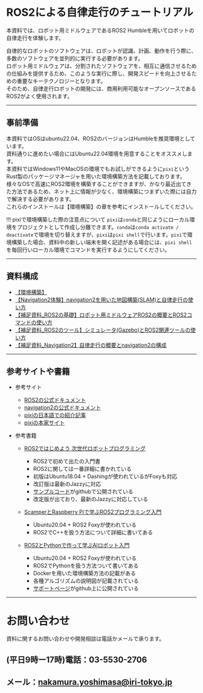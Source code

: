 # ROS2による自律走行のチュートリアル

本資料では、ロボット用ミドルウェアであるROS2 Humbleを用いてロボットの自律走行を体験します。   
  
自律的なロボットのソフトウェアは、ロボットが認識、計画、動作を行う際に、多数のソフトウェアを並列的に実行する必要があります。  
ロボット用ミドルウェアは、分割されたソフトウェアを、相互に通信させるための仕組みを提供するため、このような実行に際し、開発スピードを向上させるための重要なキーテクノロジーとなります。   
そのため、自律走行ロボットの開発には、商用利用可能なオープンソースであるROS2がよく使用されます。     

---

## 事前準備
本資料ではOSはubuntu22.04、ROS2のバージョンはHumbleを推奨環境としています。  
資料通りに進めたい場合にはUbuntu22.04環境を用意することをオススメします。  
本資料ではWindows11やMacOSの環境でもお試しができるように`pixi`というRust製のパッケージマネージャを用いた環境構築方法を記載しております。  
様々なOSで高速にROS2環境を構築することができますが、かなり最近出てきた方法であるため、ネット上に情報が少なく、環境構築につまずいた際には自力で解決する必要があります。  
これらのインストールは【環境構築】の章を参考にインストールしてください。

!!! pixiで環境構築した際の注意点について
    `pixi`は`conda`と同じようにローカル環境をプロジェクトとして作成し分離できます。`conda`は`conda activate / deactivate`で環境を切り替えますが、`pixi`は`pixi shell`で行います。`pixi`で環境構築した場合、資料中の新しい端末を開く記述がある場合には、`pixi shell`を毎回行いローカル環境でコマンドを実行するようにしてください。

---


## 資料構成

- [【環境構築】](chapter0/index.md)
- [【Navigation2体験】navigation2を用いた地図構築(SLAM)と自律走行の使い方](chapter3/index.md)
- [【補足資料_ROS2の基礎】ロボット用ミドルウェアROS2の概要とROS2コマンドの使い方](chapter1/index.md)
- [【補足資料_ROS2のツール】シミュレータ(Gazebo)とROS2関連ツールの使い方](chapter2/index.md)
- [【補足資料_Navigation2】自律走行の概要とnavigation2の構成](chapter5/index.md)

---

## 参考サイトや書籍
- 参考サイト
    - [ROS2の公式ドキュメント](https://docs.ros.org/en/humble/index.html)
    - [navigation2の公式ドキュメント](https://navigation.ros.org/)
    - [pixiの日本語での紹介記事](https://zenn.dev/yahooshiken/articles/getting-started-ros2-with-pixish)
    - [pixiの本家サイト](https://pixi.sh/dev/)

- 参考書籍
    - [ROS2ではじめよう 次世代ロボットプログラミング](https://www.youtalk.jp/get-started-ros2/)
        - ROS2で初めて出たの入門書
        - ROS2に関しては一番詳細に書かれている
        - 初版はUbuntu18.04 + Dashingが使われているがFoxyも対応
        - 改訂版は最新のJazzyに対応
        - [サンプルコード](https://github.com/youtalk/get-started-ros2)がgithubで公開されている
        - 改定版が出ており、最新のJazzyに対応している

    - [ScamperとRaspberry Piで学ぶROS2プログラミング入門](https://www.ohmsha.co.jp/book/9784274226809/)
        - Ubuntu20.04 + ROS2 Foxyが使われている
        - ROS2でC++を扱う方法について詳細に書いてある
    - [ROS2とPythonで作って学ぶAIロボット入門](https://bookclub.kodansha.co.jp/product?item=0000368702)
        - Ubuntu20.04 + ROS2 Foxyが使われている
        - ROS2でPythonを扱う方法ついて書いてある
        - Dockerを用いた環境構築方法の記載がある
        - 各種アルゴリズムの説明図が記載されている
        - [サポートページ](https://github.com/AI-Robot-Book)がgithub上に公開されている

---

# お問い合わせ
資料に関するお問い合わせや開発相談は電話かメールで承ります。

## (平日9時ー17時)電話：03-5530-2706
## メール：nakamura.yoshimasa@iri-tokyo.jp

